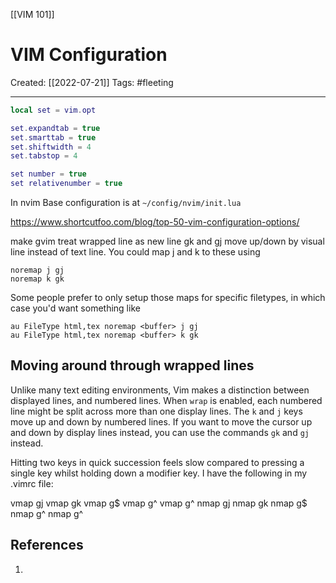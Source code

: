 [[VIM 101]]

# VIM Configuration
Created:  [[2022-07-21]]
Tags: #fleeting 

---

```lua
local set = vim.opt

set.expandtab = true
set.smarttab = true
set.shiftwidth = 4
set.tabstop = 4

set number = true
set relativenumber = true
```


In nvim
Base configuration is at `~/config/nvim/init.lua`





https://www.shortcutfoo.com/blog/top-50-vim-configuration-options/




make gvim treat wrapped line as new line
gk and gj move up/down by visual line instead of text line. You could map j and k to these using

```
noremap j gj
noremap k gk
```

Some people prefer to only setup those maps for specific filetypes, in which case you'd want something like

```
au FileType html,tex noremap <buffer> j gj
au FileType html,tex noremap <buffer> k gk
```
## Moving around through wrapped lines

Unlike many text editing environments, 
Vim makes a distinction between displayed lines, and numbered lines. When `wrap` is enabled, each numbered line might be split across more than one display lines. The `k` and `j` keys move up and down by numbered lines. If you want to move the cursor up and down by display lines instead, you can use the commands `gk` and `gj` instead.

Hitting two keys in quick succession feels slow compared to pressing a single key whilst holding down a modifier key. I have the following in my .vimrc file:

vmap <D-j> gj
vmap <D-k> gk
vmap <D-4> g$
vmap <D-6> g^
vmap <D-0> g^
nmap <D-j> gj
nmap <D-k> gk
nmap <D-4> g$
nmap <D-6> g^
nmap <D-0> g^


## References
1. 